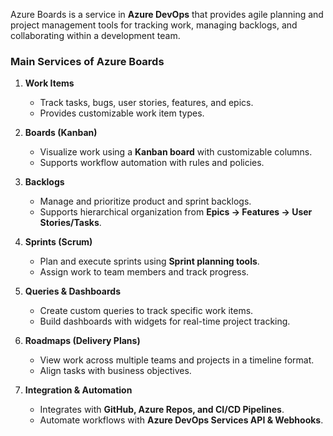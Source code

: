 Azure Boards is a service in **Azure DevOps** that provides agile planning and project management tools for tracking work, managing backlogs, and collaborating within a development team.  

### **Main Services of Azure Boards**  

1. **Work Items**  
   - Track tasks, bugs, user stories, features, and epics.  
   - Provides customizable work item types.  

2. **Boards (Kanban)**  
   - Visualize work using a **Kanban board** with customizable columns.  
   - Supports workflow automation with rules and policies.  

3. **Backlogs**  
   - Manage and prioritize product and sprint backlogs.  
   - Supports hierarchical organization from **Epics → Features → User Stories/Tasks**.  

4. **Sprints (Scrum)**  
   - Plan and execute sprints using **Sprint planning tools**.  
   - Assign work to team members and track progress.  

5. **Queries & Dashboards**  
   - Create custom queries to track specific work items.  
   - Build dashboards with widgets for real-time project tracking.  

6. **Roadmaps (Delivery Plans)**  
   - View work across multiple teams and projects in a timeline format.  
   - Align tasks with business objectives.  

7. **Integration & Automation**  
   - Integrates with **GitHub, Azure Repos, and CI/CD Pipelines**.  
   - Automate workflows with **Azure DevOps Services API & Webhooks**.  
